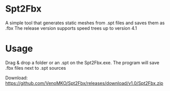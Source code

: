 # Spt2Fbx

A simple tool that generates static meshes from .spt files and saves them as .fbx
The release version supports speed trees up to version 4.1

# Usage

Drag & drop a folder or an .spt on the Spt2Fbx.exe.
The program will save .fbx files next to .spt sources

Download: https://github.com/VenoMKO/Spt2Fbx/releases/download/v1.0/Spt2Fbx.zip